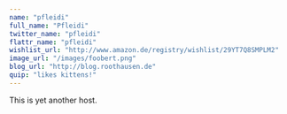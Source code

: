 ```yaml
---
name: "pfleidi"
full_name: "Pfleidi"
twitter_name: "pfleidi"
flattr_name: "pfleidi"
wishlist_url: "http://www.amazon.de/registry/wishlist/29YT7Q8SMPLM2"
image_url: "/images/foobert.png"
blog_url: "http://blog.roothausen.de"
quip: "likes kittens!"
---
```


This is yet another host.
